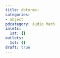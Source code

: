 ```yaml
---
title: dbtorms~
categories:
- object
pdcategory: Audio Math
inlets:
  1st: {}
outlets:
  1st: {}
draft: true
---
```


